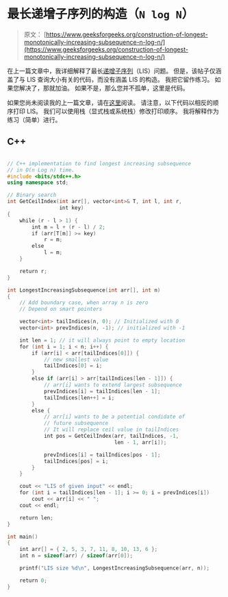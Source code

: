 # 最长递增子序列的构造（`N log N`）

> 原文： [https://www.geeksforgeeks.org/construction-of-longest-monotonically-increasing-subsequence-n-log-n/](https://www.geeksforgeeks.org/construction-of-longest-monotonically-increasing-subsequence-n-log-n/)

在上一篇文章中，我详细解释了最长[递增子序列](https://www.geeksforgeeks.org/longest-monotonically-increasing-subsequence-size-n-log-n/)（LIS）问题。 但是，该帖子仅涵盖了与 LIS 查询大小有关的代码，而没有涵盖 LIS 的构造。 我把它留作练习。 如果您解决了，那就加油。 如果不是，那么您并不孤单，这里是代码。

如果您尚未阅读我的上一篇文章，请在[这里](https://www.geeksforgeeks.org/longest-monotonically-increasing-subsequence-size-n-log-n/)阅读。 请注意，以下代码以相反的顺序打印 LIS。 我们可以使用栈（显式栈或系统栈）修改打印顺序。 我将解释作为练习（简单）进行。

## C++ 

```cpp

// C++ implementation to find longest increasing subsequence 
// in O(n Log n) time. 
#include <bits/stdc++.h> 
using namespace std; 

// Binary search 
int GetCeilIndex(int arr[], vector<int>& T, int l, int r, 
                 int key) 
{ 
    while (r - l > 1) { 
        int m = l + (r - l) / 2; 
        if (arr[T[m]] >= key) 
            r = m; 
        else
            l = m; 
    } 

    return r; 
} 

int LongestIncreasingSubsequence(int arr[], int n) 
{ 
    // Add boundary case, when array n is zero 
    // Depend on smart pointers 

    vector<int> tailIndices(n, 0); // Initialized with 0 
    vector<int> prevIndices(n, -1); // initialized with -1 

    int len = 1; // it will always point to empty location 
    for (int i = 1; i < n; i++) { 
        if (arr[i] < arr[tailIndices[0]]) { 
            // new smallest value 
            tailIndices[0] = i; 
        } 
        else if (arr[i] > arr[tailIndices[len - 1]]) { 
            // arr[i] wants to extend largest subsequence 
            prevIndices[i] = tailIndices[len - 1]; 
            tailIndices[len++] = i; 
        } 
        else { 
            // arr[i] wants to be a potential condidate of 
            // future subsequence 
            // It will replace ceil value in tailIndices 
            int pos = GetCeilIndex(arr, tailIndices, -1, 
                                   len - 1, arr[i]); 

            prevIndices[i] = tailIndices[pos - 1]; 
            tailIndices[pos] = i; 
        } 
    } 

    cout << "LIS of given input" << endl; 
    for (int i = tailIndices[len - 1]; i >= 0; i = prevIndices[i]) 
        cout << arr[i] << " "; 
    cout << endl; 

    return len; 
} 

int main() 
{ 
    int arr[] = { 2, 5, 3, 7, 11, 8, 10, 13, 6 }; 
    int n = sizeof(arr) / sizeof(arr[0]); 

    printf("LIS size %d\n", LongestIncreasingSubsequence(arr, n)); 

    return 0; 
} 

```